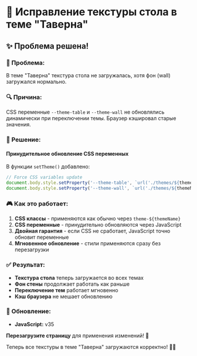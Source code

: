 # 🍺 Исправление текстуры стола в теме "Таверна"

## ✨ Проблема решена!

### 🎯 Проблема:
В теме "Таверна" текстура стола не загружалась, хотя фон (wall) загружался нормально.

### 🔍 Причина:
CSS переменные `--theme-table` и `--theme-wall` не обновлялись динамически при переключении темы. Браузер кэшировал старые значения.

### 🔧 Решение:

#### **Принудительное обновление CSS переменных**
В функции `setTheme()` добавлено:
```javascript
// Force CSS variables update
document.body.style.setProperty('--theme-table', `url('./themes/${themeName}/textures/table.jpg')`);
document.body.style.setProperty('--theme-wall', `url('./themes/${themeName}/textures/wall.jpg')`);
```

### 🎮 Как это работает:
1. **CSS классы** - применяются как обычно через `theme-${themeName}`
2. **CSS переменные** - принудительно обновляются через JavaScript
3. **Двойная гарантия** - если CSS не сработает, JavaScript точно обновит переменные
4. **Мгновенное обновление** - стили применяются сразу без перезагрузки

### ✅ Результат:
- **Текстура стола** теперь загружается во всех темах
- **Фон стены** продолжает работать как раньше
- **Переключение тем** работает мгновенно
- **Кэш браузера** не мешает обновлению

### 🔄 Обновление:
- **JavaScript:** v35

**Перезагрузите страницу** для применения изменений! 🚀

Теперь все текстуры в теме "Таверна" загружаются корректно! 🍺✨

